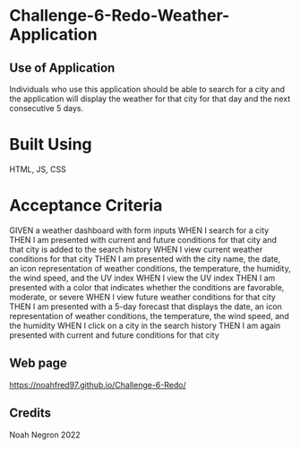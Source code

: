 # Challenge-6-Redo-Weather-Application

## Use of Application
Individuals who use this application should be able to search for a city and the application will display the weather for that city for that day and the next consecutive 5 days.

# Built Using
HTML, JS, CSS

# Acceptance Criteria
GIVEN a weather dashboard with form inputs
WHEN I search for a city
THEN I am presented with current and future conditions for that city and that city is added to the search history
WHEN I view current weather conditions for that city
THEN I am presented with the city name, the date, an icon representation of weather conditions, the temperature, the humidity, the wind speed, and the UV index
WHEN I view the UV index
THEN I am presented with a color that indicates whether the conditions are favorable, moderate, or severe
WHEN I view future weather conditions for that city
THEN I am presented with a 5-day forecast that displays the date, an icon representation of weather conditions, the temperature, the wind speed, and the humidity
WHEN I click on a city in the search history
THEN I am again presented with current and future conditions for that city

## Web page
https://noahfred97.github.io/Challenge-6-Redo/
## Credits

Noah Negron 2022